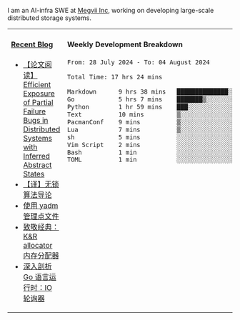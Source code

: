 I am an AI-infra SWE at [Megvii Inc](https://en.megvii.com/), working on developing large-scale distributed storage systems.

<table width="960px">
<tr>
<td valign="top" width="50%">

#### <a href="https://www.kongjun18.me" target="_blank">Recent Blog</a>

<!-- BLOG-POST-LIST:START -->
- [【论文阅读】Efficient Exposure of Partial Failure Bugs in Distributed Systems with Inferred Abstract States](https://kongjun18.github.io/posts/efficient-exposure-of-partial-failure-bugs-in-distributed-systems-with-inferred-abstract-states/)
- [【译】无锁算法导论](https://kongjun18.github.io/posts/an-introduction-to-lockless-algorithms/)
- [使用 yadm 管理点文件](https://kongjun18.github.io/posts/manage-dotfiles-with-yadm/)
- [致敬经典：K&amp;R allocator 内存分配器](https://kongjun18.github.io/posts/k-and-r-allocator/)
- [深入剖析 Go 语言运行时：IO 轮询器](https://kongjun18.github.io/posts/inside-the-go-netpoller/)
<!-- BLOG-POST-LIST:END -->

</td>
<td valign="top" width="50%">

#### Weekly Development Breakdown

<!--START_SECTION:waka-->

```txt
From: 28 July 2024 - To: 04 August 2024

Total Time: 17 hrs 24 mins

Markdown      9 hrs 38 mins   ██████████████░░░░░░░░░░░   55.37 %
Go            5 hrs 7 mins    ███████▒░░░░░░░░░░░░░░░░░   29.46 %
Python        1 hr 59 mins    ███░░░░░░░░░░░░░░░░░░░░░░   11.42 %
Text          10 mins         ▒░░░░░░░░░░░░░░░░░░░░░░░░   01.03 %
PacmanConf    9 mins          ▒░░░░░░░░░░░░░░░░░░░░░░░░   00.89 %
Lua           7 mins          ▒░░░░░░░░░░░░░░░░░░░░░░░░   00.67 %
sh            5 mins          ░░░░░░░░░░░░░░░░░░░░░░░░░   00.49 %
Vim Script    2 mins          ░░░░░░░░░░░░░░░░░░░░░░░░░   00.20 %
Bash          1 min           ░░░░░░░░░░░░░░░░░░░░░░░░░   00.12 %
TOML          1 min           ░░░░░░░░░░░░░░░░░░░░░░░░░   00.11 %
```

<!--END_SECTION:waka-->
</td>
</tr>

</table>
